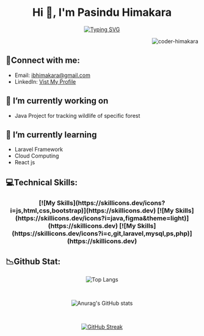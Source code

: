 <h1 align="center">Hi 👋, I'm Pasindu Himakara</h1>
<div align=center>
  
<a href="https://git.io/typing-svg"><img src="https://readme-typing-svg.demolab.com?font=Fira+Code&pause=1000&color=23F720&random=false&width=435&lines=I+am+a+tech+enthusiast.;Adept+at+Mastering+New+Concepts." alt="Typing SVG" /></a>
</div>
<p align="right"> <img src="https://komarev.com/ghpvc/?username=coder-himakara&label=Profile%20views&color=0e75b6&style=flat" alt="coder-himakara" /> </p>


## :calling:Connect with me:
- Email:  ibhimakara@gmail.com
- LinkedIn:  <a href="https://linkedin.com/in/pasindu-himakara-b44885285">Vist My Profile</a> 


## 🔭 I’m currently working on 
- Java Project for tracking wildlife of specific forest

## 🌱 I’m currently learning 
- Laravel Framework
- Cloud Computing
- React js



## :computer:Technical Skills:
<h3 align=center>
[![My Skills](https://skillicons.dev/icons?i=js,html,css,bootstrap)](https://skillicons.dev)
[![My Skills](https://skillicons.dev/icons?i=java,figma&theme=light)](https://skillicons.dev)
[![My Skills](https://skillicons.dev/icons?i=c,git,laravel,mysql,ps,php)](https://skillicons.dev)
</h3>


## :chart_with_downwards_trend:Github Stat:
<div align=center>
  
  ![Top Langs](https://github-readme-stats.vercel.app/api/top-langs/?username=Coder-himakara&layout=compact&theme=dark)
</div>
</br>
<div align=center>
  
  ![Anurag's GitHub stats](https://github-readme-stats.vercel.app/api?username=Coder-himakara&show_icons=true&theme=dark)
  
</div>
</br>
<div align=center>
  
  [![GitHub Streak](https://streak-stats.demolab.com/?user=Coder-himakara&theme=dark)](https://git.io/streak-stats)
</div>


